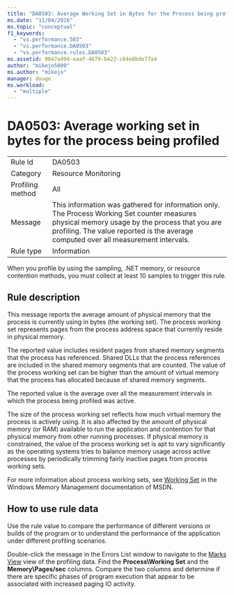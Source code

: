 ```yaml
---
title: "DA0503: Average Working Set in Bytes for the Process being profiled | Microsoft Docs"
ms.date: "11/04/2016"
ms.topic: "conceptual"
f1_keywords: 
  - "vs.performance.503"
  - "vs.performance.DA0503"
  - "vs.performance.rules.DA0503"
ms.assetid: 9047a494-eaaf-4679-b422-c64e8bde77a4
author: "mikejo5000"
ms.author: "mikejo"
manager: douge
ms.workload: 
  - "multiple"
---
```

# DA0503: Average working set in bytes for the process being profiled

|||  
|-|-|  
|Rule Id|DA0503|  
|Category|Resource Monitoring|  
|Profiling method|All|  
|Message|This information was gathered for information only. The Process Working Set counter measures physical memory usage by the process that you are profiling. The value reported is the average computed over all measurement intervals.|  
|Rule type|Information|  

 When you profile by using the sampling, .NET memory, or resource contention methods, you must collect at least 10 samples to trigger this rule.  

## Rule description  
 This message reports the average amount of physical memory that the process is currently using in bytes (the working set). The process working set represents pages from the process address space that currently reside in physical memory.  

 The reported value includes resident pages from shared memory segments that the process has referenced. Shared DLLs that the process references are included in the shared memory segments that are counted. The value of the process working set can be higher than the amount of virtual memory that the process has allocated because of shared memory segments.  

 The reported value is the average over all the measurement intervals in which the process being profiled was active.  

 The size of the process working set reflects how much virtual memory the process is actively using. It is also affected by the amount of physical memory (or RAM) available to run the application and contention for that physical memory from other running processes. If physical memory is constrained, the value of the process working set is apt to vary significantly as the operating systems tries to balance memory usage across active processes by periodically trimming fairly inactive pages from process working sets.  

 For more information about process working sets, see [Working Set](http://go.microsoft.com/fwlink/?LinkId=177830) in the Windows Memory Management documentation of MSDN.  

## How to use rule data  
 Use the rule value to compare the performance of different versions or builds of the program or to understand the performance of the application under different profiling scenarios.  

 Double-click the message in the Errors List window to navigate to the [Marks View](../profiling/marks-view.md) view of the profiling data. Find the **Process\Working Set** and the **Memory\Pages/sec** columns. Compare the two columns and determine if there are specific phases of program execution that appear to be associated with increased paging IO activity.